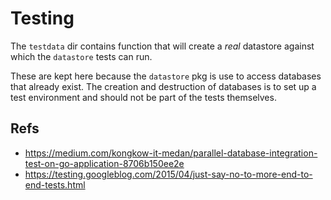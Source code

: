 # Testing

The `testdata` dir contains function that will create a *real* datastore
against which the `datastore` tests can run.

These are kept here because the `datastore` pkg is use to access databases
that already exist. The creation and destruction of databases is to set
 up a test environment and should not be part of the tests themselves.




## Refs

* https://medium.com/kongkow-it-medan/parallel-database-integration-test-on-go-application-8706b150ee2e
* https://testing.googleblog.com/2015/04/just-say-no-to-more-end-to-end-tests.html





